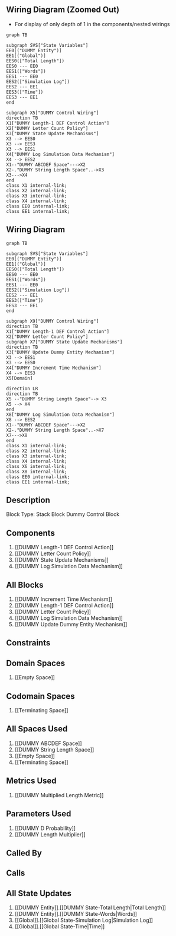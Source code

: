## Wiring Diagram (Zoomed Out)

- For display of only depth of 1 in the components/nested wirings
```mermaid
graph TB

subgraph SVS["State Variables"]
EE0[("DUMMY Entity")]
EE1[("Global")]
EES0(["Total Length"])
EES0 --- EE0
EES1(["Words"])
EES1 --- EE0
EES2(["Simulation Log"])
EES2 --- EE1
EES3(["Time"])
EES3 --- EE1
end

subgraph X5["DUMMY Control Wiring"]
direction TB
X1["DUMMY Length-1 DEF Control Action"]
X2["DUMMY Letter Count Policy"]
X3["DUMMY State Update Mechanisms"]
X3 --> EES0
X3 --> EES3
X3 --> EES1
X4["DUMMY Log Simulation Data Mechanism"]
X4 --> EES2
X1--"DUMMY ABCDEF Space"--->X2
X2-."DUMMY String Length Space"..->X3
X3--->X4
end
class X1 internal-link;
class X2 internal-link;
class X3 internal-link;
class X4 internal-link;
class EE0 internal-link;
class EE1 internal-link;

```

## Wiring Diagram

```mermaid
graph TB

subgraph SVS["State Variables"]
EE0[("DUMMY Entity")]
EE1[("Global")]
EES0(["Total Length"])
EES0 --- EE0
EES1(["Words"])
EES1 --- EE0
EES2(["Simulation Log"])
EES2 --- EE1
EES3(["Time"])
EES3 --- EE1
end

subgraph X9["DUMMY Control Wiring"]
direction TB
X1["DUMMY Length-1 DEF Control Action"]
X2["DUMMY Letter Count Policy"]
subgraph X7["DUMMY State Update Mechanisms"]
direction TB
X3["DUMMY Update Dummy Entity Mechanism"]
X3 --> EES1
X3 --> EES0
X4["DUMMY Increment Time Mechanism"]
X4 --> EES3
X5[Domain]

direction LR
direction TB
X5 --"DUMMY String Length Space"--> X3
X5 --> X4
end
X8["DUMMY Log Simulation Data Mechanism"]
X8 --> EES2
X1--"DUMMY ABCDEF Space"--->X2
X2-."DUMMY String Length Space"..->X7
X7--->X8
end
class X1 internal-link;
class X2 internal-link;
class X3 internal-link;
class X4 internal-link;
class X6 internal-link;
class X8 internal-link;
class EE0 internal-link;
class EE1 internal-link;

```

## Description

Block Type: Stack Block
Dummy Control Block
## Components
1. [[DUMMY Length-1 DEF Control Action]]
2. [[DUMMY Letter Count Policy]]
3. [[DUMMY State Update Mechanisms]]
4. [[DUMMY Log Simulation Data Mechanism]]

## All Blocks
1. [[DUMMY Increment Time Mechanism]]
2. [[DUMMY Length-1 DEF Control Action]]
3. [[DUMMY Letter Count Policy]]
4. [[DUMMY Log Simulation Data Mechanism]]
5. [[DUMMY Update Dummy Entity Mechanism]]

## Constraints

## Domain Spaces
1. [[Empty Space]]

## Codomain Spaces
1. [[Terminating Space]]

## All Spaces Used
1. [[DUMMY ABCDEF Space]]
2. [[DUMMY String Length Space]]
3. [[Empty Space]]
4. [[Terminating Space]]

## Metrics Used
1. [[DUMMY Multiplied Length Metric]]

## Parameters Used
1. [[DUMMY D Probability]]
2. [[DUMMY Length Multiplier]]

## Called By

## Calls

## All State Updates
1. [[DUMMY Entity]].[[DUMMY State-Total Length|Total Length]]
2. [[DUMMY Entity]].[[DUMMY State-Words|Words]]
3. [[Global]].[[Global State-Simulation Log|Simulation Log]]
4. [[Global]].[[Global State-Time|Time]]

